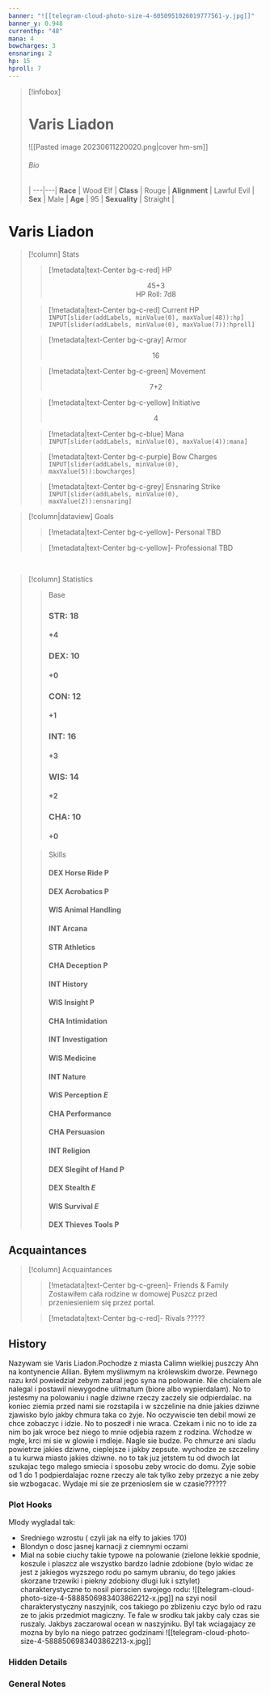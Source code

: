 ```yaml
---
banner: "![[telegram-cloud-photo-size-4-6050951026019777561-y.jpg]]"
banner_y: 0.948
currenthp: "48"
mana: 4
bowcharges: 3
ensnaring: 2
hp: 15
hproll: 7
---
```



> [!infobox]
> # Varis Liadon
> ![[Pasted image 20230611220020.png|cover hm-sm]]
> ###### Bio
>  |
> ---|---|
> **Race** | Wood Elf |
> **Class** | Rouge |
> **Alignment** | Lawful Evil |
> **Sex** | Male |
> **Age** | 95 |
> **Sexuality** | Straight |

# **Varis Liadon**

> [!column] Stats
>> [!metadata|text-Center bg-c-red] HP
>><center>45+3</center>
>><center>HP Roll: 7d8</center>
>
>> [!metadata|text-Center bg-c-red] Current HP
> `INPUT[slider(addLabels, minValue(0), maxValue(48)):hp]`
>`INPUT[slider(addLabels, minValue(0), maxValue(7)):hproll]`
>
>> [!metadata|text-Center bg-c-gray] Armor
>> <center>16</center>
>
>> [!metadata|text-Center bg-c-green] Movement
>> <center>7+2</center>
> 
>> [!metadata|text-Center bg-c-yellow] Initiative
>> <center>4</center>
>
>> [!metadata|text-Center bg-c-blue] Mana
>`INPUT[slider(addLabels, minValue(0), maxValue(4)):mana]`
>
>> [!metadata|text-Center bg-c-purple] Bow Charges
>`INPUT[slider(addLabels, minValue(0), maxValue(5)):bowcharges]`
>
>> [!metadata|text-Center bg-c-grey] Ensnaring Strike
>`INPUT[slider(addLabels, minValue(0), maxValue(2)):ensnaring]`
>

> [!column|dataview] Goals
>> [!metadata|text-Center bg-c-yellow]- Personal
>> TBD
>
>> [!metadata|text-Center bg-c-yellow]- Professional
>> TBD

<br>

> [!column] Statistics
>> Base
>> ### STR:  18 
>>  #### +4
>> ### DEX:  10 
>>  #### +0
>> ### CON: 12 
>>  #### +1
>> ### INT:   16 
>>  #### +3
>> ### WIS:  14 
>>  #### +2
>> ### CHA: 10 
>>  #### +0
>> 
>
>> Skills
>> #### DEX Horse Ride **P**
>> #### DEX Acrobatics **P**
>> #### WIS Animal Handling
>> #### INT Arcana
>> #### STR Athletics
>> #### CHA Deception **P**
>> #### INT History
>> #### WIS Insight **P**
>> #### CHA Intimidation
>> #### INT Investigation
>> #### WIS Medicine
>> #### INT Nature
>> #### WIS Perception ***E***
>> #### CHA Performance
>> #### CHA Persuasion
>> #### INT Religion
>> #### DEX Slegiht of Hand **P**
>> #### DEX Stealth ***E***
>> #### WIS Survival ***E***
>> #### DEX Thieves Tools **P**
>> 
>
>


## Acquaintances
> [!column] Acquaintances
>> [!metadata|text-Center bg-c-green]- Friends & Family
>> Zostawiłem cała rodzine w domowej Puszcz przed przeniesieniem się przez portal.
>
>> [!metadata|text-Center bg-c-red]- Rivals
>> ?????
>

## History
Nazywam sie Varis Liadon.Pochodze z miasta Calimn wielkiej puszczy Ahn na kontynencie Allian. Byłem myśliwmym na królewskim dworze. Pewnego razu król powiedział zebym zabral jego syna na polowanie. Nie chcialem ale nalegal i postawil niewygodne ulitmatum (biore albo wypierdalam). No to jestesmy na polowaniu i nagle dziwne rzeczy zaczely sie odpierdalac. na koniec ziemia przed nami sie rozstapila i w szczelinie na dnie jakies dziwne zjawisko bylo jakby chmura taka co żyje. No oczywiscie ten debil mowi ze chce zobaczyc i idzie. No to poszedł i nie wraca. Czekam i nic no to ide za nim bo jak wroce bez niego to mnie odjebia razem z rodzina. Wchodze w mgłe, krci mi sie w glowie i mdleje. Nagle sie budze. Po chmurze ani sladu powietrze jakies dziwne, cieplejsze i jakby zepsute. wychodze ze szczeliny a tu kurwa miasto jakies dziwne. no to tak juz jetstem tu od dwoch lat szukajac tego malego smiecia i sposobu zeby wrocic do domu. Zyje sobie od 1 do 1 podpierdalajac rozne rzeczy ale tak tylko zeby przezyc a nie zeby sie wzbogacac. Wydaje mi sie ze przenioslem sie w czasie??????

### Plot Hooks
Mlody wygladal tak:
- Sredniego wzrostu ( czyli jak na elfy to jakies 170)
- Blondyn o dosc jasnej karnacji z ciemnymi oczami
- Mial na sobie ciuchy takie typowe na polowanie (zielone lekkie spodnie, koszule i plaszcz ale wszystko bardzo ladnie zdobione (bylo widac ze jest z jakiegos wyzszego rodu po samym ubraniu, do tego jakies skorzane trzewiki i piekny zdobiony dlugi luk i sztylet)
charakterystyczne to nosil pierscien swojego rodu:
![[telegram-cloud-photo-size-4-5888506983403862212-x.jpg]]
na szyi nosil charakterystyczny naszyjnik, cos takiego po zblizeniu czyc bylo od razu ze to jakis przedmiot magiczny. Te fale w srodku tak jakby caly czas sie ruszaly. Jakbys zaczarowal ocean w naszyjniku. Byl tak wciagajacy ze mozna by bylo na niego patrzec godzinami
![[telegram-cloud-photo-size-4-5888506983403862213-x.jpg]]

### Hidden Details


### General Notes